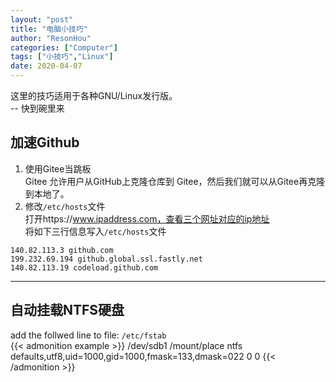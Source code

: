 ```yaml
---
layout: "post"
title: "电脑小技巧"
author: "ResonHou"
categories: ["Computer"]
tags: ["小技巧","Linux"]
date: 2020-04-07
---
```


这里的技巧适用于各种GNU/Linux发行版。  
-- 快到碗里来
<!--more-->


## 加速Github
1. 使用Gitee当跳板  
Gitee 允许用户从GitHub上克隆仓库到 Gitee，然后我们就可以从Gitee再克隆到本地了。  
2. 修改`/etc/hosts`文件  
打开https://www.ipaddress.com，查看三个网址对应的ip地址  
将如下三行信息写入`/etc/hosts`文件
```
140.82.113.3 github.com
199.232.69.194 github.global.ssl.fastly.net
140.82.113.19 codeload.github.com
```

---
## 自动挂载NTFS硬盘
add the follwed line to file: `/etc/fstab`  
{{< admonition example >}}
/dev/sdb1 /mount/place ntfs defaults,utf8,uid=1000,gid=1000,fmask=133,dmask=022 0 0
{{< /admonition >}}
